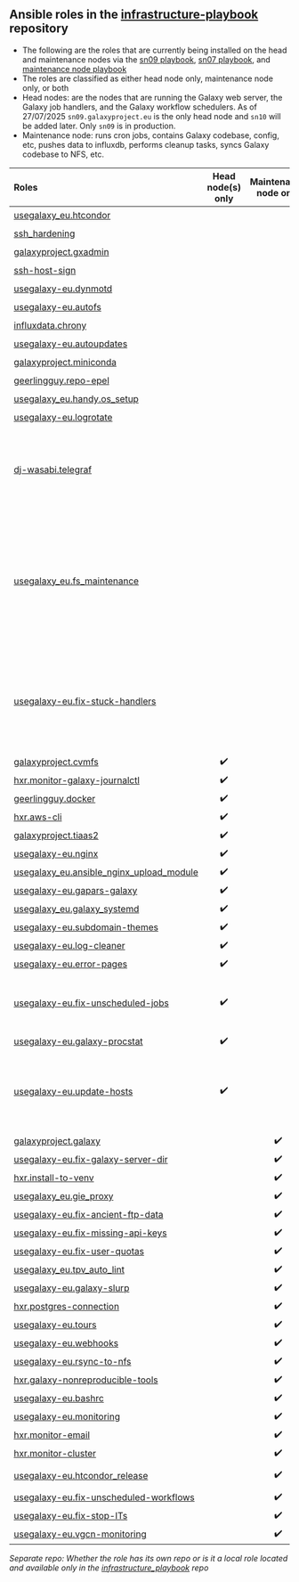 ## Ansible roles in the [infrastructure-playbook](https://github.com/usegalaxy-eu/infrastructure-playbook) repository

* The following are the roles that are currently being installed on the head and maintenance nodes via the [sn09 playbook](https://github.com/usegalaxy-eu/infrastructure-playbook/blob/master/sn09.yml), [sn07 playbook](https://github.com/usegalaxy-eu/infrastructure-playbook/blob/master/sn07.yml), and [maintenance node playbook](https://github.com/usegalaxy-eu/infrastructure-playbook/blob/master/maintenance.yml)
* The roles are classified as either head node only, maintenance node only, or both
* Head nodes: are the nodes that are running the Galaxy web server, the Galaxy job handlers, and the Galaxy workflow schedulers. As of 27/07/2025 `sn09.galaxyproject.eu` is the only head node and `sn10` will be added later. Only `sn09` is in production.
* Maintenance node: runs cron jobs, contains Galaxy codebase, config, etc, pushes data to influxdb, performs cleanup tasks, syncs Galaxy codebase to NFS, etc.


| Roles  | Head node(s) only | Maintenance node only | Both | Adds cronjob? | Comments | Separate repo |
| :------------- | :-------------: | :-------------: | :-------------: | :-------------: | :-------------: | :-------------: |
| [usegalaxy_eu.htcondor](https://galaxy.ansible.com/usegalaxy_eu/htcondor) |   |   | :heavy_check_mark: |   |   | :heavy_check_mark: |
| [ssh_hardening](https://galaxy.ansible.com/devsec/hardening) |   |   | :heavy_check_mark: |   |   | :heavy_check_mark: |
| [galaxyproject.gxadmin](https://galaxy.ansible.com/galaxyproject/gxadmin) |   |   | :heavy_check_mark: |   |   | :heavy_check_mark: |
| [ssh-host-sign](https://github.com/usegalaxy-eu/infrastructure-playbook/tree/master/roles/ssh-host-sign) |   |   | :heavy_check_mark: |   |   |   |
| [usegalaxy-eu.dynmotd](https://github.com/usegalaxy-eu/ansible-dynmotd) |   |   | :heavy_check_mark: |   |   |  |
| [usegalaxy-eu.autofs](https://github.com/usegalaxy-eu/ansible-autofs) |   |   | :heavy_check_mark: |   |   | :heavy_check_mark: |
| [influxdata.chrony](https://github.com/usegalaxy-eu/ansible-chrony) |   |   | :heavy_check_mark: |   |   | :heavy_check_mark: |
| [usegalaxy-eu.autoupdates](https://github.com/usegalaxy-eu/ansible-autoupdates) |   |   | :heavy_check_mark: |   |   | :heavy_check_mark: |
| [galaxyproject.miniconda](https://galaxy.ansible.com/galaxyproject/miniconda) |   |   | :heavy_check_mark: |   |   | :heavy_check_mark: |
| [geerlingguy.repo-epel](https://galaxy.ansible.com/geerlingguy/repo-epel) |   |   | :heavy_check_mark: |   |   | :heavy_check_mark: |
| [usegalaxy_eu.handy.os_setup](https://galaxy.ansible.com/usegalaxy_eu/handy) |   |   | :heavy_check_mark: |   |   | :heavy_check_mark: |
| [usegalaxy-eu.logrotate](https://github.com/usegalaxy-eu/infrastructure-playbook/tree/master/roles/usegalaxy-eu.logrotate) |   |   | :heavy_check_mark: |   |   |  |
| [dj-wasabi.telegraf](https://github.com/usegalaxy-eu/infrastructure-playbook/tree/master/roles/dj-wasabi.telegraf) |   |   | :heavy_check_mark: |   | `listen_galaxy_routes` (statsd), and `galaxy_active_users` (uses `/var/log/nginx/`) should be enabled only on the head nodes via the variable `telegraf_plugins_extra` |  |
| [usegalaxy_eu.fs_maintenance](https://galaxy.ansible.com/usegalaxy_eu/fs_maintenance) |   |   | :heavy_check_mark: | :heavy_check_mark:  | All tasks (htcondor cron tasks, adding htcondor scripts, etc) except the `fsm_cron_tasks` can run on the maintenance node because the `gxadmin` tasks in `fsm_cron_tasks` uses the galaxy's log directory `/var/log/galaxy` for cleanup  | :heavy_check_mark: |
| [usegalaxy-eu.fix-stuck-handlers](https://github.com/usegalaxy-eu/infrastructure-playbook/tree/master/roles/usegalaxy-eu.fix-stuck-handlers) |  |  | :heavy_check_mark: |  :heavy_check_mark:  | Cron jobs for handlers, schedulers, and gunicorn. Also, sync to nfs (this should be removed and added to maintenance only node and the rest of them can run on both the head nodes)  |  |
| [galaxyproject.cvmfs](https://galaxy.ansible.com/galaxyproject/cvmfs) | :heavy_check_mark:  |   |  |   |   | :heavy_check_mark: |
| [hxr.monitor-galaxy-journalctl](https://github.com/usegalaxy-eu/infrastructure-playbook/tree/master/roles/hxr.monitor-galaxy-journalctl/) | :heavy_check_mark:  |   |  |   |   |  |
| [geerlingguy.docker](https://galaxy.ansible.com/geerlingguy/docker) | :heavy_check_mark:  |   |  |   |   | :heavy_check_mark: |
| [hxr.aws-cli](https://github.com/usegalaxy-eu/infrastructure-playbook/tree/master/roles/hxr.aws-cli) | :heavy_check_mark:  |   |  |   |   |  |
| [galaxyproject.tiaas2](https://galaxy.ansible.com/galaxyproject/tiaas2) | :heavy_check_mark:  |   |  |   |   | :heavy_check_mark: |
| [usegalaxy-eu.nginx](https://github.com/usegalaxy-eu/ansible-nginx) | :heavy_check_mark:  |   |  |   |   | :heavy_check_mark: |
| [usegalaxy_eu.ansible_nginx_upload_module](https://galaxy.ansible.com/usegalaxy_eu/ansible_nginx_upload_module) | :heavy_check_mark:  |   |  |   |   | :heavy_check_mark: |
| [usegalaxy-eu.gapars-galaxy](https://github.com/usegalaxy-eu/infrastructure-playbook/tree/master/roles/usegalaxy-eu.gapars-galaxy) | :heavy_check_mark:  |   |  |   |   |  |
| [usegalaxy_eu.galaxy_systemd](https://galaxy.ansible.com/usegalaxy_eu/galaxy_systemd) | :heavy_check_mark:  |   |  |   |   | :heavy_check_mark: |
| [usegalaxy-eu.subdomain-themes](https://github.com/usegalaxy-eu/infrastructure-playbook/tree/master/roles/usegalaxy-eu.subdomain-themes) | :heavy_check_mark:  |   |  |   |   |  |
| [usegalaxy-eu.log-cleaner](https://github.com/usegalaxy-eu/infrastructure-playbook/tree/master/roles/usegalaxy-eu.log-cleaner) | :heavy_check_mark:  |   |  |   |   |  |
| [usegalaxy-eu.error-pages](https://github.com/usegalaxy-eu/infrastructure-playbook/tree/master/roles/usegalaxy-eu.error-pages) | :heavy_check_mark:  |   |  |   |   |  |
| [usegalaxy-eu.fix-unscheduled-jobs](https://github.com/usegalaxy-eu/infrastructure-playbook/tree/master/roles/usegalaxy-eu.fix-unscheduled-jobs) | :heavy_check_mark:  |   |  | :heavy_check_mark:  | runs journalctl on galaxy-handler and then runs gxadmin mutate and creates a cron job |  |
| [usegalaxy-eu.galaxy-procstat](https://github.com/usegalaxy-eu/infrastructure-playbook/tree/master/roles/usegalaxy-eu.galaxy-procstat) | :heavy_check_mark:  |   |  |   |   |  |
| [usegalaxy-eu.update-hosts](https://github.com/usegalaxy-eu/ansible-update-hosts) | :heavy_check_mark:  |   |  | :heavy_check_mark:  | 1. Uses condor, 2. Updates the computing nodes list on the head nodes to a file /etc/genders, so this needs to be run only on the head nodes  | :heavy_check_mark: |
| [galaxyproject.galaxy](https://galaxy.ansible.com/galaxyproject/galaxy) |  | :heavy_check_mark: |  |   |   | :heavy_check_mark: |
| [usegalaxy-eu.fix-galaxy-server-dir](https://github.com/usegalaxy-eu/infrastructure-playbook/tree/master/roles/usegalaxy-eu.fix-galaxy-server-dir) |  | :heavy_check_mark: |  |   |   |  |
| [hxr.install-to-venv](https://github.com/usegalaxy-eu/infrastructure-playbook/tree/master/roles/hxr.install-to-venv) |  | :heavy_check_mark: |  |   |   |  |
| [usegalaxy_eu.gie_proxy](https://galaxy.ansible.com/usegalaxy_eu/gie_proxy) |  | :heavy_check_mark: |  |   |   | :heavy_check_mark: |
| [usegalaxy-eu.fix-ancient-ftp-data](https://github.com/usegalaxy-eu/infrastructure-playbook/tree/master/roles/usegalaxy-eu.fix-ancient-ftp-data) |  | :heavy_check_mark: |  | :heavy_check_mark:  |   |  |
| [usegalaxy-eu.fix-missing-api-keys](https://github.com/usegalaxy-eu/infrastructure-playbook/tree/master/roles/usegalaxy-eu.fix-missing-api-keys) |  | :heavy_check_mark: |  | :heavy_check_mark:  |   |  |
| [usegalaxy-eu.fix-user-quotas](https://github.com/usegalaxy-eu/infrastructure-playbook/tree/master/roles/usegalaxy-eu.fix-user-quotas) |  | :heavy_check_mark: |  |:heavy_check_mark:  |   |  |
| [usegalaxy_eu.tpv_auto_lint](https://galaxy.ansible.com/usegalaxy_eu/tpv_auto_lint) |  | :heavy_check_mark: |  |   |   | :heavy_check_mark: |
| [usegalaxy-eu.galaxy-slurp](https://github.com/usegalaxy-eu/infrastructure-playbook/tree/master/roles/usegalaxy-eu.galaxy-slurp) |  | :heavy_check_mark: |  | :heavy_check_mark:  |   |  |
| [hxr.postgres-connection](https://github.com/usegalaxy-eu/infrastructure-playbook/tree/master/roles/hxr.postgres-connection) |  | :heavy_check_mark: |  |   |   |  |
| [usegalaxy-eu.tours](https://github.com/usegalaxy-eu/infrastructure-playbook/tree/master/roles/usegalaxy-eu.tours) |  | :heavy_check_mark: |  |   |   |  |
| [usegalaxy-eu.webhooks](https://github.com/usegalaxy-eu/infrastructure-playbook/tree/master/roles/usegalaxy-eu.webhooks) |  | :heavy_check_mark: |  |   |   |  |
| [usegalaxy-eu.rsync-to-nfs](https://github.com/usegalaxy-eu/infrastructure-playbook/tree/master/roles/usegalaxy-eu.rsync-to-nfs) |  | :heavy_check_mark: |  |   |   |  |
| [hxr.galaxy-nonreproducible-tools](https://github.com/usegalaxy-eu/infrastructure-playbook/tree/master/roles/hxr.galaxy-nonreproducible-tools) |  | :heavy_check_mark: |  |   |   |  |
| [usegalaxy-eu.bashrc](https://github.com/usegalaxy-eu/infrastructure-playbook/tree/master/roles/usegalaxy-eu.bashrc) |  | :heavy_check_mark: |  |   |   |  |
| [usegalaxy-eu.monitoring](https://github.com/usegalaxy-eu/infrastructure-playbook/tree/master/roles/usegalaxy-eu.monitoring) |  | :heavy_check_mark: |  |   |   |  |
| [hxr.monitor-email](https://github.com/usegalaxy-eu/infrastructure-playbook/tree/master/roles/hxr.monitor-email) |  | :heavy_check_mark: |  |   |   |  |
| [hxr.monitor-cluster](https://github.com/usegalaxy-eu/infrastructure-playbook/tree/master/roles/hxr.monitor-cluster) |  | :heavy_check_mark: |  |   |   |  |
| [usegalaxy-eu.htcondor_release](https://github.com/usegalaxy-eu/infrastructure-playbook/tree/master/roles/usegalaxy-eu.htcondor_release) |  | :heavy_check_mark: |  | :heavy_check_mark:  | condor release held jobs as cron task |  |
| [usegalaxy-eu.fix-unscheduled-workflows](https://github.com/usegalaxy-eu/infrastructure-playbook/tree/master/roles/usegalaxy-eu.fix-unscheduled-workflows/tasks) |  | :heavy_check_mark: |  | :heavy_check_mark:  |   |  |
| [usegalaxy-eu.fix-stop-ITs](https://github.com/usegalaxy-eu/infrastructure-playbook/tree/master/roles/usegalaxy-eu.fix-stop-ITs) |  | :heavy_check_mark: |  | :heavy_check_mark:  |   |  |
| [usegalaxy-eu.vgcn-monitoring](https://github.com/usegalaxy-eu/infrastructure-playbook/tree/master/roles/usegalaxy-eu.vgcn-monitoring) |  | :heavy_check_mark: |  |  |  |  |

_Separate repo: Whether the role has its own repo or is it a local role located and available only in the [infrastructure_playbook](https://github.com/usegalaxy-eu/infrastructure-playbook/tree/master/roles) repo_
